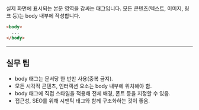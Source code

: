 # <body>

실제 화면에 표시되는 본문 영역을 감싸는 태그입니다. 모든 콘텐츠(텍스트, 이미지, 링크 등)는 body 내부에 작성합니다.

```html
<body>
  ...
</body>
```

---

## 실무 팁
- body 태그는 문서당 한 번만 사용(중복 금지).
- 모든 시각적 콘텐츠, 인터랙션 요소는 body 내부에 위치해야 함.
- body 태그에 직접 스타일을 적용해 전체 배경, 폰트 등을 지정할 수 있음.
- 접근성, SEO를 위해 시맨틱 태그와 함께 구조화하는 것이 좋음.
